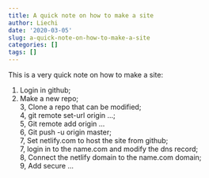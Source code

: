 ```yaml
---
title: A quick note on how to make a site
author: Liechi
date: '2020-03-05'
slug: a-quick-note-on-how-to-make-a-site
categories: []
tags: []
---
```

This is a very quick note on how to make a site:
  
1. Login in github;  
2. Make a new repo;  
3, Clone a repo that can be modified;  
4, git remote set-url origin ...;  
5, Git remote add origin ...  
6, Git push -u origin master;  
7, Set netlify.com to host the site from github;  
7, login in to the name.com and modify the dns record;  
8, Connect the netlify domain to the name.com domain;  
9, Add secure ...  


